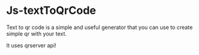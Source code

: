 # Js-textToQrCode
Text to qr code is a simple and useful generator that you can use to create simple qr with your text. 

It uses qrserver api!
